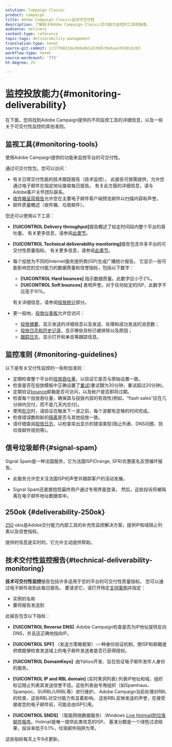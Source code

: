 ```yaml
---
solution: Campaign Classic
product: campaign
title: Adobe Campaign Classic监测可交付性
description: 了解有关Adobe Campaign Classic交付能力监控的工具和指南。
audience: delivery
content-type: reference
topic-tags: deliverability-management
translation-type: tm+mt
source-git-commit: 11377b0218e20da9b1a5398539ebaa192801b283
workflow-type: tm+mt
source-wordcount: '773'
ht-degree: 2%

---
```



# 监控投放能力{#monitoring-deliverability}

在下面，您将找到Adobe Campaign提供的不同监控工具的详细信息，以及一些关于可交付性监控的其他准则。

## 监视工具{#monitoring-tools}

使用Adobe Campaign提供的功能来监控平台的可交付性。

通过可交付性包，您可以访问：

* 有关日常交付性能的技术跟踪报告（技术监控）。 此报告可按需提供，允许您通过电子邮件在指定地址接收每日报告。 有关此方面的详细信息，请与Adobe客户关怀团队联系。
* [收件箱呈现报告](../../delivery/using/inbox-rendering.md)允许您在主要电子邮件客户端预览邮件以扫描内容和声誉。
* 邮件质量概述（收件箱、垃圾邮件）。

您还可以使用以下工具：

* **[!UICONTROL Delivery throughput]**&#x200B;报告概述了给定时间段内整个平台的吞吐量。 有关更多信息，请参阅[此章节](../../reporting/using/global-reports.md#delivery-throughput)。
* **[!UICONTROL Technical deliverability monitoring]**&#x200B;报告包含许多平台的可交付性质量指标。 有关更多信息，请参阅[此章节](#technical-deliverability-monitoring)。
* 每个投放为不同的Internet服务提供商(ISP)生成广播统计报告。 它显示一些可能影响您的交付能力的数据质量和信誉指标，包括以下数字：
   * **[!UICONTROL Hard bounces]** 指示数据质量。此数字应小于2%。
   * **[!UICONTROL Soft bounces]** 表明声誉。对于任何给定的ISP，此数字不应高于10%。

   有关详细信息，请参阅[投放统计](../../reporting/using/global-reports.md#delivery-statistics)部分。
* 更一般地，[投放仪表板](../../delivery/using/about-delivery-monitoring.md)允许您访问：
   * [投放摘要](../../delivery/using/delivery-dashboard.md#delivery-summary)，显示发送的详细信息以及发送、处理和成功发送的消息数；
   * [投放日志和历史记录](../../delivery/using/delivery-dashboard.md#delivery-logs-and-history)，显示哪些目标已被排除以及原因；
   * [跟踪日志](../../delivery/using/delivery-dashboard.md#tracking-logs)，显示打开和单击等跟踪信息。

## 监控准则 {#monitoring-guidelines}

以下是有关交付性监控的一些附加准则：

* 定期检查整个平台的[投放吞吐量](../../reporting/using/global-reports.md#delivery-throughput)，以验证它是否与原始设置一致。
* 检查是否在投放模板中正确设置了[重试](../../delivery/using/understanding-delivery-failures.md#retries-after-a-delivery-temporary-failure)(重试期为30分钟，重试超过20分钟)。
* 定期验证[bounce](../../delivery/using/understanding-delivery-failures.md#bounce-mail-management)邮箱是否可访问，以及帐户是否即将过期。
* 检查每个投放吞吐量，确保其与投放内容的有效性(例如，“flash sales”应在几分钟内交付，而不是几天内交付)。
* 使用[批次](../../delivery/using/steps-sending-the-delivery.md#sending-using-multiple-waves)时，请验证在触发下一波之前，每个波都有足够的时间完成。
* 检查错误数和新的[隔离](../../delivery/using/understanding-quarantine-management.md)是否与其他投放一致。
* 请仔细查阅[投放日志](../../delivery/using/delivery-dashboard.md#delivery-logs-and-history)，以检查突出显示的错误类型(阻止列表、DNS问题、防垃圾邮件规则等)。

## 信号垃圾邮件{#signal-spam}

Signal Spam是一种法国服务，它为法国ISP(Orange, SFR)优惠匿名反馈循环报告。

* 此服务允许您关注法国ISP的声誉并跟踪客户的活动发展。

* Signal Spam还直接抱怨最终用户通过专用界面登录。 然后，这些投诉将被隔离在电子邮件地址数据库中。

## 250ok {#deliverability-250ok}

[250](https://250ok.com/) okis是Adobe交付能力内部工具的补充性监控解决方案，提供IP和域阻止列表以及信誉指标。

提供的信息是实时的，它允许主动提供帮助。

## 技术交付性监控报告{#technical-deliverability-monitoring}

**技术可交付性监控**&#x200B;报告包括许多适用于您的平台的可交付性质量指标。 您可以通过电子邮件收到此每日报告。 要请求它，请打开特定[支持案例](https://helpx.adobe.com/enterprise/admin-guide.html/enterprise/using/support-for-experience-cloud.ug.html)并指定：

* 实例的名称
* 要将报告发送到

此报告包含以下指标：

* **[!UICONTROL Reverse DNS]** :Adobe Campaign检查是否为IP地址提供反向DNS，并且这正确地指向IP。

* **[!UICONTROL SPF]** （发送方策略框架）:一种身份验证机制，使ISP和邮箱提供商能够检查发送域上的电子邮件发送者是否已获得授权。

* **[!UICONTROL DomainKeys]** :由Yahoo开发、旨在验证电子邮件发件人身份的服务。

* **[!UICONTROL IP and RBL domain]** (实时黑洞列表):列表IP地址和域，组织标记阻止列表其发送信誉不佳。这些列表由专用组织（如Spamhaus、Spampoc、SURBL/URIBL等）进行维护。 Adobe Campaign当前处理对RBL的检查，这些RBL对交付能力有显着影响。 这些RBL反映发送的声誉，在接受接收您的电子邮件前，可能会由ISP引用。

* **[!UICONTROL SNDS]** （智能网络数据服务）:Windows  [Live Hotmail防垃圾邮件服务](https://sendersupport.olc.protection.outlook.com/snds/FAQ.aspx)。Hotmail是唯一提供此类信息的ISP。 基准分数是一个绿色过滤结果，投诉率低于0.1%，垃圾邮件陷阱为零。

这些指标每天上午9点更新。


<!--### Delivery Reports - Broadcast Statistics {#broadcast-statistics}

Each delivery will generate a broadcast statistics report when you open a delivery in the “Deliveries List”, which includes some reputation metrics that may impact your deliverability.-->
